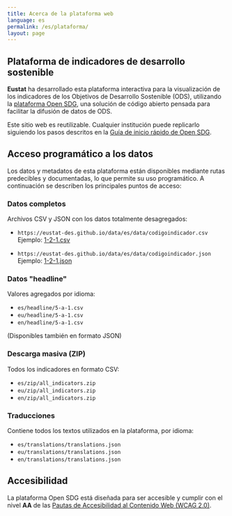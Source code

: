 ```yaml
---
title: Acerca de la plataforma web
language: es
permalink: /es/plataforma/
layout: page
---
```


## Plataforma de indicadores de desarrollo sostenible

**Eustat** ha desarrollado esta plataforma interactiva para la visualización de los indicadores de los Objetivos de Desarrollo Sostenible (ODS), utilizando la [plataforma Open SDG](https://open-sdg.readthedocs.io/en/latest/quick-start/), una solución de código abierto pensada para facilitar la difusión de datos de ODS.

Este sitio web es reutilizable. Cualquier institución puede replicarlo siguiendo los pasos descritos en la [Guía de inicio rápido de Open SDG](https://open-sdg.readthedocs.io/en/latest/quick-start/).

## Acceso programático a los datos

Los datos y metadatos de esta plataforma están disponibles mediante rutas predecibles y documentadas, lo que permite su uso programático. A continuación se describen los principales puntos de acceso:

###  Datos completos
Archivos CSV y JSON con los datos totalmente desagregados:

- `https://eustat-des.github.io/data/es/data/codigoindicador.csv`  
  Ejemplo: [1-2-1.csv](https://eustat-des.github.io/data/es/data/1-2-1.csv)

- `https://eustat-des.github.io/data/es/data/codigoindicador.json`  
  Ejemplo: [1-2-1.json](https://eustat-des.github.io/data/es/data/1-2-1.json)


###  Datos "headline"
Valores agregados por idioma:

- `es/headline/5-a-1.csv`  
- `eu/headline/5-a-1.csv`  
- `en/headline/5-a-1.csv`  

(Disponibles también en formato JSON)


###  Descarga masiva (ZIP)
Todos los indicadores en formato CSV:

- `es/zip/all_indicators.zip`  
- `eu/zip/all_indicators.zip`  
- `en/zip/all_indicators.zip`

### Traducciones
Contiene todos los textos utilizados en la plataforma, por idioma:

- `es/translations/translations.json`  
- `eu/translations/translations.json`  
- `en/translations/translations.json`

## Accesibilidad

La plataforma Open SDG está diseñada para ser accesible y cumplir con el nivel **AA** de las [Pautas de Accesibilidad al Contenido Web (WCAG 2.0)](https://www.w3.org/TR/WCAG20/).
